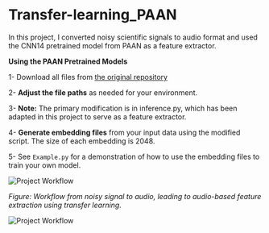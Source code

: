 # Transfer-learning_PAAN

In this project, I converted noisy scientific signals to audio format and used the CNN14 pretrained model from PAAN as a feature extractor.  

**Using the PAAN Pretrained Models**

1- Download all files from [the original repository](https://github.com/qiuqiangkong/audioset_tagging_cnn/tree/master)

2- **Adjust the file paths** as needed for your environment.

3- **Note:** The primary modification is in inference.py, which has been adapted in this project to serve as a feature extractor.

4- **Generate embedding files** from your input data using the modified script. The size of each embedding is 2048.

5- See `Example.py` for a demonstration of how to use the embedding files to train your own model. 


![Project Workflow](https://github.com/user-attachments/assets/b0df25c6-f1b1-48e4-9502-d2e4e84e7078)

*Figure: Workflow from noisy signal to audio, leading to audio-based feature extraction using transfer learning.*

![Project Workflow](https://github.com/user-attachments/assets/3c7ff148-6963-4b6d-adc8-b9bd2b61d710)




 
 
 

